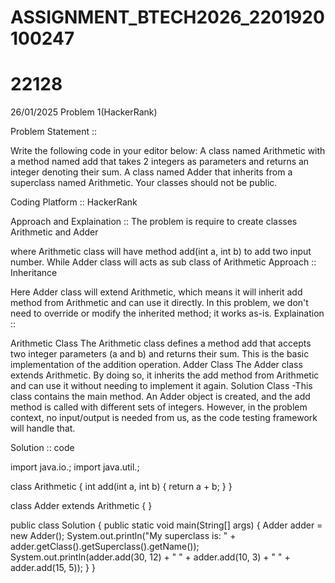 # ASSIGNMENT_BTECH2026_2201920100247
# 22128

26/01/2025
Problem 1(HackerRank)

Problem Statement ::

Write the following code in your editor below: A class named Arithmetic with a method named add that takes 2 integers as parameters and returns an integer denoting their sum. A class named Adder that inherits from a superclass named Arithmetic. Your classes should not be public.

Coding Platform :: HackerRank

Approach and Explaination :: The problem is require to create classes Arithmetic and Adder

where Arithmetic class will have method add(int a, int b) to add two input number.
While Adder class will acts as sub class of Arithmetic
Approach :: Inheritance

Here Adder class will extend Arithmetic, which means it will inherit add method from Arithmetic and can use it directly. In this problem, we don't need to override or modify the inherited method; it works as-is.
Explaination ::

Arithmetic Class
The Arithmetic class defines a method add that accepts two integer parameters (a and b) and returns their sum. This is the basic implementation of the addition operation.
Adder Class
The Adder class extends Arithmetic. By doing so, it inherits the add method from Arithmetic and can use it without needing to implement it again.
Solution Class -This class contains the main method. An Adder object is created, and the add method is called with different sets of integers. However, in the problem context, no input/output is needed from us, as the code testing framework will handle that.

Solution :: code

import java.io.; 
import java.util.;

class Arithmetic { 
  int add(int a, int b) { 
      return a + b;
      } 
  }

class Adder extends Arithmetic { 
  }

public class Solution { 
  public static void main(String[] args) { 
    Adder adder = new Adder(); 
    System.out.println("My superclass is: " + adder.getClass().getSuperclass().getName()); 
    System.out.println(adder.add(30, 12) + " " + adder.add(10, 3) + " " + adder.add(15, 5));
  } 
}
